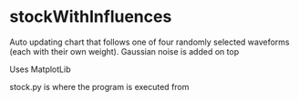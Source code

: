 # stockWithInfluences

Auto updating chart that follows one of four randomly selected waveforms (each with their own weight). Gaussian noise is added on top

Uses MatplotLib

stock.py is where the program is executed from